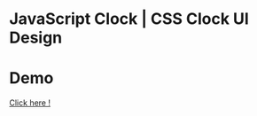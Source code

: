 # JavaScript Clock | CSS Clock UI Design
# Demo 
[Click here !](https://plengeh69.github.io/clock-UI/)
